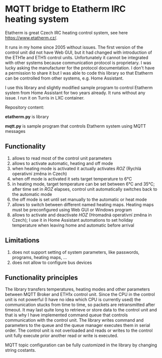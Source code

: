# MQTT bridge to Etatherm IRC heating system
Etatherm is great Czech IRC heating control system, see here https://www.etatherm.cz/.

It runs in my home since 2005 without issues. The first version of the control unit did not have Web GUI, but it had changed with introduction of the ETH1e and ETH1i control units. Unfortunately it cannot be integrated with other systems because communication protocol is proprietary. I was lucky asking the manufacturer for the protocol documentation. I don't have a permission to share it but I was able to code this library so that Etatherm can be controlled from other systems, e.g. Home Assistant.

I use this library and slightly modified sample program to control Etatherm system from Home Assistant for two years already. It runs without any issue. I run it on Turris in LXC container.


Repository content:

**etatherm.py** is library

**mqtt.py** is sample program that controls Etatherm system using MQTT messages

## Functionality
1) allows to read most of the control unit parameters
2) allows to activate automatic, heating and off mode
3) when heating mode is activated it actually activates *ROZ* (Rychlá operativní změna in Czech)
4) when off mode is activated it sets target temperature to 6°C
5) in heating mode, target temperature can be set between 6°C and 35°C; after time set in *ROZ* elapses, control unit automatically switches back to the automatic mode
6) the off mode is set until set manually to the automatic or heat mode
7) allows to switch between different named heating maps. Heating maps must be preconfigured using Web GUI or Windows program
8) allows to activate and deactivate *HOZ* (Hromadná operativní změna in Czech); I use it in Home Assistant automations to set holiday temperature when leaving home and automatic before arrival

## Limitations
1) does not support setting of system parameters, like passwords, programs, heating maps, ...
2) does not allow to configure bus devices

## Functionality principles
The library transfers temperatures, heating modes and other parameters between MQTT Broker and ETH1x control unit. Since the CPU in the control unit is not powerful (I have no idea which CPU is currently used) the communication stucks from time to time, so packets are retransmitted after timeout. It may last quite long to retrieve or store data to the control unit and that is why I have implemented command queue that controls communication with the control unit. The library writes command and parameters to the queue and the queue manager executes them in serial order. The control unit is not overloaded and reads or writes to the control unit fully execute prior another read or write is executed.

MQTT topic configuration can be fully customized in the library by changing string costants.

